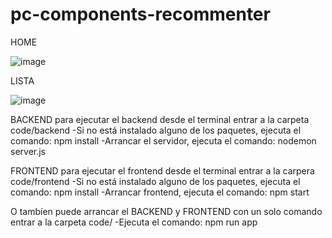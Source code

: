 ﻿# pc-components-recommenter
 
HOME

![image](https://user-images.githubusercontent.com/93156255/217848408-15279423-09d9-4653-8d9c-b23ec2a9571c.png)

LISTA

![image](https://user-images.githubusercontent.com/93156255/217848574-3a071339-9f4a-4552-8b8f-17e92d8ae713.png)


BACKEND
  para ejecutar el backend desde el terminal
    entrar a la carpeta code/backend
    -Si no está instalado alguno de los paquetes, ejecuta el comando:
    npm install
    -Arrancar el servidor, ejecuta el comando: 
    nodemon server.js
    
FRONTEND
  para ejecutar el frontend desde el terminal
    entrar a la carpera code/frontend
    -Si no está instalado alguno de los paquetes, ejecuta el comando: 
    npm install
    -Arrancar frontend, ejecuta el comando: 
    npm start
    
 O tambíen puede arrancar el BACKEND y FRONTEND con un solo comando
  entrar a la carpeta code/
  -Ejecuta el comando: 
  npm run app
  

